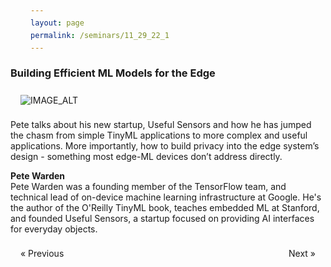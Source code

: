 ```yaml
---
layout: page
permalink: /seminars/11_29_22_1
---
```


<h3><b>Building Efficient ML Models for the Edge</b></h3>

[![IMAGE_ALT](https://img.youtube.com/vi/nrOo3ZOt5ys/0.jpg)](https://www.youtube.com/watch?v=nrOo3ZOt5ys)

Pete talks about his new startup, Useful Sensors and how he has jumped the chasm from simple TinyML applications to more complex and useful applications. More importantly, how to build privacy into the edge system’s design - something most edge-ML devices don’t address directly.

__Pete Warden__\
Pete Warden was a founding member of the TensorFlow team, and technical lead of on-device machine learning infrastructure at Google. He's the author of the O'Reilly TinyML book, teaches embedded ML at Stanford, and founded Useful Sensors, a startup focused on providing AI interfaces for everyday objects.

<html>
<head>
<meta name="viewport" content="width=device-width, initial-scale=1">
<style>
a {
  text-decoration: none;
  display: inline-block;
  padding: 8px 16px;
}

a:hover {
  background-color: #ddd;
  color: black;
}

.previous {
  background-color: #f1f1f1;
  color: black;
}

.next {
  background-color: #f1f1f1;
  color: black;
}

.round {
  border-radius: 50%;
}
</style>
</head>
<body>

<a href="11_17_22" class="previous" style="float: left;">&laquo; Previous</a>
<a href="11_29_22_2" class="next" style="float: right;">Next &raquo;</a>
  
</body>
</html> 
